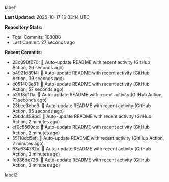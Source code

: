 
label1 
<!-- ACTIVITY_START -->
**Last Updated:** 2025-10-17 16:33:14 UTC

**Repository Stats:**
- Total Commits: 108088
- Last Commit: 27 seconds ago

**Recent Commits:**
- 23c090f070: 🤖 Auto-update README with recent activity (GitHub Action, 26 seconds ago)
- b4921d89f4: 🤖 Auto-update README with recent activity (GitHub Action, 39 seconds ago)
- e051403e81: 🤖 Auto-update README with recent activity (GitHub Action, 57 seconds ago)
- 52918c1f1a: 🤖 Auto-update README with recent activity (GitHub Action, 71 seconds ago)
- 23bee3ebc9: 🤖 Auto-update README with recent activity (GitHub Action, 85 seconds ago)
- 29bdc459bd: 🤖 Auto-update README with recent activity (GitHub Action, 2 minutes ago)
- ef0c5569ce: 🤖 Auto-update README with recent activity (GitHub Action, 2 minutes ago)
- 55110dd5ef: 🤖 Auto-update README with recent activity (GitHub Action, 2 minutes ago)
- 63a634782a: 🤖 Auto-update README with recent activity (GitHub Action, 3 minutes ago)
- fe986de738: 🤖 Auto-update README with recent activity (GitHub Action, 3 minutes ago)
<!-- ACTIVITY_END -->

label2
